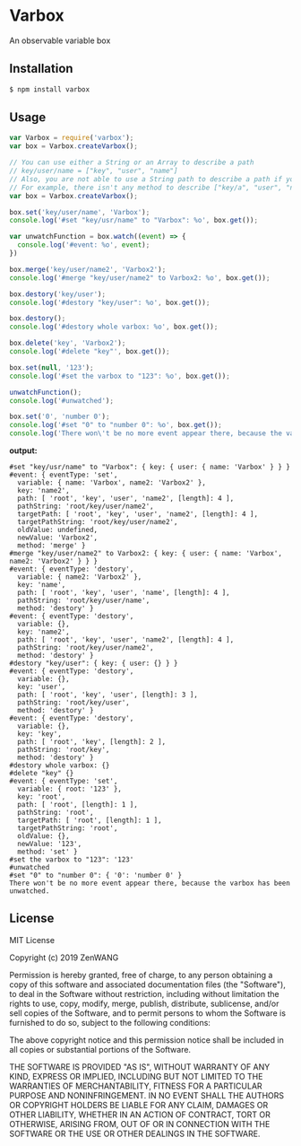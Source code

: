 # Varbox
An observable variable box

## Installation

```bash
$ npm install varbox
```

## Usage

```JavaScript
var Varbox = require('varbox');
var box = Varbox.createVarbox();

// You can use either a String or an Array to describe a path
// key/user/name = ["key", "user", "name"]
// Also, you are not able to use a String path to describe a path if you have a slash(/) in your path
// For example, there isn't any method to describe ["key/a", "user", "name"] as a String.
var box = Varbox.createVarbox();

box.set('key/user/name', 'Varbox');
console.log('#set "key/usr/name" to "Varbox": %o', box.get());

var unwatchFunction = box.watch((event) => {
  console.log('#event: %o', event);
})

box.merge('key/user/name2', 'Varbox2');
console.log('#merge "key/user/name2" to Varbox2: %o', box.get());

box.destory('key/user');
console.log('#destory "key/user": %o', box.get());

box.destory();
console.log('#destory whole varbox: %o', box.get());

box.delete('key', 'Varbox2');
console.log('#delete "key"', box.get());

box.set(null, '123');
console.log('#set the varbox to "123": %o', box.get());

unwatchFunction();
console.log('#unwatched');

box.set('0', 'number 0');
console.log('#set "0" to "number 0": %o', box.get());
console.log('There won\'t be no more event appear there, because the varbox has been unwatched.')
```
**output:**
```
#set "key/usr/name" to "Varbox": { key: { user: { name: 'Varbox' } } }
#event: { eventType: 'set',
  variable: { name: 'Varbox', name2: 'Varbox2' },
  key: 'name2',
  path: [ 'root', 'key', 'user', 'name2', [length]: 4 ],
  pathString: 'root/key/user/name2',
  targetPath: [ 'root', 'key', 'user', 'name2', [length]: 4 ],
  targetPathString: 'root/key/user/name2',
  oldValue: undefined,
  newValue: 'Varbox2',
  method: 'merge' }
#merge "key/user/name2" to Varbox2: { key: { user: { name: 'Varbox', name2: 'Varbox2' } } }
#event: { eventType: 'destory',
  variable: { name2: 'Varbox2' },
  key: 'name',
  path: [ 'root', 'key', 'user', 'name', [length]: 4 ],
  pathString: 'root/key/user/name',
  method: 'destory' }
#event: { eventType: 'destory',
  variable: {},
  key: 'name2',
  path: [ 'root', 'key', 'user', 'name2', [length]: 4 ],
  pathString: 'root/key/user/name2',
  method: 'destory' }
#destory "key/user": { key: { user: {} } }
#event: { eventType: 'destory',
  variable: {},
  key: 'user',
  path: [ 'root', 'key', 'user', [length]: 3 ],
  pathString: 'root/key/user',
  method: 'destory' }
#event: { eventType: 'destory',
  variable: {},
  key: 'key',
  path: [ 'root', 'key', [length]: 2 ],
  pathString: 'root/key',
  method: 'destory' }
#destory whole varbox: {}
#delete "key" {}
#event: { eventType: 'set',
  variable: { root: '123' },
  key: 'root',
  path: [ 'root', [length]: 1 ],
  pathString: 'root',
  targetPath: [ 'root', [length]: 1 ],
  targetPathString: 'root',
  oldValue: {},
  newValue: '123',
  method: 'set' }
#set the varbox to "123": '123'
#unwatched
#set "0" to "number 0": { '0': 'number 0' }
There won't be no more event appear there, because the varbox has been unwatched.
```

## License

MIT License

Copyright (c) 2019 ZenWANG

Permission is hereby granted, free of charge, to any person obtaining a copy
of this software and associated documentation files (the "Software"), to deal
in the Software without restriction, including without limitation the rights
to use, copy, modify, merge, publish, distribute, sublicense, and/or sell
copies of the Software, and to permit persons to whom the Software is
furnished to do so, subject to the following conditions:

The above copyright notice and this permission notice shall be included in all
copies or substantial portions of the Software.

THE SOFTWARE IS PROVIDED "AS IS", WITHOUT WARRANTY OF ANY KIND, EXPRESS OR
IMPLIED, INCLUDING BUT NOT LIMITED TO THE WARRANTIES OF MERCHANTABILITY,
FITNESS FOR A PARTICULAR PURPOSE AND NONINFRINGEMENT. IN NO EVENT SHALL THE
AUTHORS OR COPYRIGHT HOLDERS BE LIABLE FOR ANY CLAIM, DAMAGES OR OTHER
LIABILITY, WHETHER IN AN ACTION OF CONTRACT, TORT OR OTHERWISE, ARISING FROM,
OUT OF OR IN CONNECTION WITH THE SOFTWARE OR THE USE OR OTHER DEALINGS IN THE
SOFTWARE.
